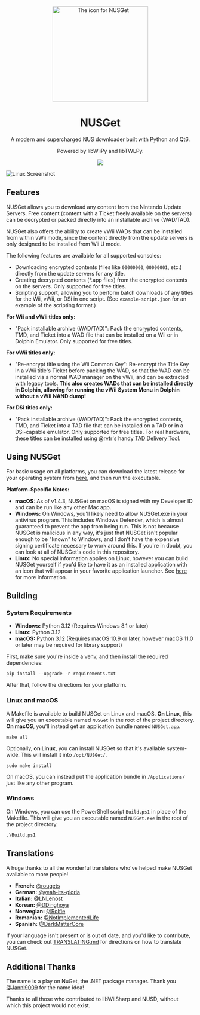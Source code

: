 <div align="center">
 <img src="https://github.com/user-attachments/assets/156eb949-93aa-4453-b7a0-99b784ec0c8c" alt="The icon for NUSGet" width=256 height=256>
 <h1>NUSGet</h1>
 <p>A modern and supercharged NUS downloader built with Python and Qt6.</p>
 <p>Powered by libWiiPy and libTWLPy.</p>
 <a href="https://github.com/NinjaCheetah/NUSGet/actions/workflows/python-build.yml">
  <img src="https://github.com/NinjaCheetah/NUSGet/actions/workflows/python-build.yml/badge.svg">
 </a>
</div>

![Linux Screenshot](https://github.com/user-attachments/assets/f9e0e6c4-6a04-4c2b-bffd-7a1dc58671ff)
 
## Features
NUSGet allows you to download any content from the Nintendo Update Servers. Free content (content with a Ticket freely available on the servers) can be decrypted or packed directly into an installable archive (WAD/TAD).

NUSGet also offers the ability to create vWii WADs that can be installed from within vWii mode, since the content directly from the update servers is only designed to be installed from Wii U mode.

The following features are available for all supported consoles:
- Downloading encrypted contents (files like `00000000`, `00000001`, etc.) directly from the update servers for any title.
- Creating decrypted contents (*.app files) from the encrypted contents on the servers. Only supported for free titles.
- Scripting support, allowing you to perform batch downloads of any titles for the Wii, vWii, or DSi in one script. (See `example-script.json` for an example of the scripting format.)

**For Wii and vWii titles only:**
- "Pack installable archive (WAD/TAD)": Pack the encrypted contents, TMD, and Ticket into a WAD file that can be installed on a Wii or in Dolphin Emulator. Only supported for free titles.

**For vWii titles only:**
- "Re-encrypt title using the Wii Common Key": Re-encrypt the Title Key in a vWii title's Ticket before packing the WAD, so that the WAD can be installed via a normal WAD manager on the vWii, and can be extracted with legacy tools. **This also creates WADs that can be installed directly in Dolphin, allowing for running the vWii System Menu in Dolphin without a vWii NAND dump!**

**For DSi titles only:**
- "Pack installable archive (WAD/TAD)": Pack the encrypted contents, TMD, and Ticket into a TAD file that can be installed on a TAD or in a DSi-capable emulator. Only supported for free titles. For real hardware, these titles can be installed using [@rvtr](https://github.com/rvtr)'s handy [TAD Delivery Tool](https://github.com/rvtr/TDT).

## Using NUSGet
For basic usage on all platforms, you can download the latest release for your operating system from [here](https://github.com/NinjaCheetah/NUSGet/releases/latest), and then run the executable.

**Platform-Specific Notes:**
- **macOS:** As of v1.4.3, NUSGet on macOS is signed with my Developer ID and can be run like any other Mac app.
- **Windows:** On Windows, you'll likely need to allow NUSGet.exe in your antivirus program. This includes Windows Defender, which is almost guaranteed to prevent the app from being run. This is not because NUSGet is malicious in any way, it's just that NUSGet isn't popular enough to be "known" to Windows, and I don't have the expensive signing certificate necessary to work around this. If you're in doubt, you can look at all of NUSGet's code in this repository.
- **Linux:** No special information applies on Linux, however you can build NUSGet yourself if you'd like to have it as an installed application with an icon that will appear in your favorite application launcher. See [here](https://github.com/NinjaCheetah/NUSGet?tab=readme-ov-file#for-linux-users) for more information.

## Building
### System Requirements
- **Windows:** Python 3.12 (Requires Windows 8.1 or later)
- **Linux:** Python 3.12
- **macOS:** Python 3.12 (Requires macOS 10.9 or later, however macOS 11.0 or later may be required for library support)

First, make sure you're inside a venv, and then install the required dependencies:
```shell
pip install --upgrade -r requirements.txt
```
After that, follow the directions for your platform.

### Linux and macOS
A Makefile is available to build NUSGet on Linux and macOS. **On Linux**, this will give you an executable named `NUSGet` in the root of the project directory. **On macOS**, you'll instead get an application bundle named `NUSGet.app`.
```shell
make all
```

Optionally, **on Linux**, you can install NUSGet so that it's available system-wide. This will install it into `/opt/NUSGet/`.
```shell
sudo make install
```
On macOS, you can instead put the application bundle in `/Applications/` just like any other program.

### Windows
On Windows, you can use the PowerShell script `Build.ps1` in place of the Makefile. This will give you an executable named `NUSGet.exe` in the root of the project directory.
```shell
.\Build.ps1
```

## Translations
A huge thanks to all the wonderful translators who've helped make NUSGet available to more people!
 - **French:** [@rougets](https://github.com/rougets)
 - **German:** [@yeah-its-gloria](https://github.com/yeah-its-gloria)
 - **Italian:** [@LNLenost](https://github.com/LNLenost)
 - **Korean:** [@DDinghoya](https://github.com/DDinghoya)
 - **Norwegian:** [@Rolfie](https://github.com/rolfiee)
 - **Romanian:** [@NotImplementedLife](https://github.com/NotImplementedLife)
 - **Spanish:** [@DarkMatterCore](https://github.com/DarkMatterCore)

If your language isn't present or is out of date, and you'd like to contribute, you can check out [TRANSLATING.md](https://github.com/NinjaCheetah/NUSGet/blob/main/TRANSLATING.md) for directions on how to translate NUSGet.


## Additional Thanks
The name is a play on NuGet, the .NET package manager. Thank you [@Janni9009](https://github.com/Janni9009) for the name idea!

Thanks to all those who contributed to libWiiSharp and NUSD, without which this project would not exist.

